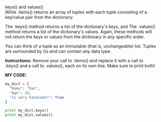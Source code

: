 keys() and values()<br>
While .items() returns an array of tuples with each tuple consisting of a key/value pair from the dictionary:

The .keys() method returns a list of the dictionary's keys, and
The .values() method returns a list of the dictionary's values.
Again, these methods will not return the keys or values from the dictionary in any specific order.

You can think of a tuple as an immutable (that is, unchangeable) list. Tuples are surrounded by ()s and can contain any data type.

**Instructions:**
Remove your call to .items() and replace it with a call to .keys() and a call to .values(), each on its own line. Make sure to print both!

**MY CODE:**
```python
my_dict = {
  "Name": "Dan",
  "Age": 38,
  "Is very handsome?": True
}

print my_dict.keys()
print my_dict.values()
```
